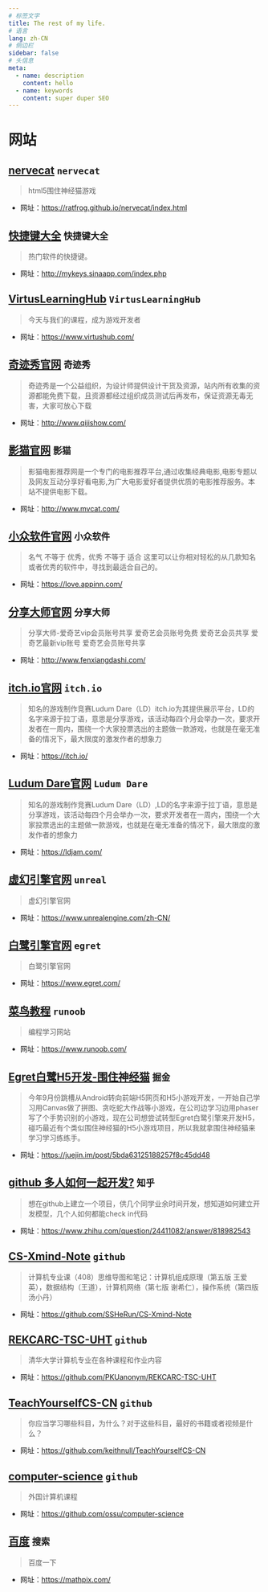 ```yaml
---
# 标签文字
title: The rest of my life.
# 语言
lang: zh-CN
# 侧边栏
sidebar: false
# 头信息
meta:
  - name: description
    content: hello
  - name: keywords
    content: super duper SEO
---
```


# 网站
## [nervecat](/nervecat/) `nervecat`
> html5围住神经猫游戏
- 网址：https://ratfrog.github.io/nervecat/index.html

## [快捷键大全](/code/baidu/) `快捷键大全`
> 热门软件的快捷键。
- 网址：http://mykeys.sinaapp.com/index.php

## [VirtusLearningHub](/code/baidu/) `VirtusLearningHub`
> 今天与我们的课程，成为游戏开发者
- 网址：https://www.virtushub.com/

## [奇迹秀官网](/code/baidu/) `奇迹秀`
> 奇迹秀是一个公益组织，为设计师提供设计干货及资源，站内所有收集的资源都能免费下载，且资源都经过组织成员测试后再发布，保证资源无毒无害，大家可放心下载
- 网址：http://www.qijishow.com/

## [影猫官网](/code/baidu/) `影猫`
> 影猫电影推荐网是一个专门的电影推荐平台,通过收集经典电影,电影专题以及网友互动分享好看电影,为广大电影爱好者提供优质的电影推荐服务。本站不提供电影下载。
- 网址：http://www.mvcat.com/

## [小众软件官网](/code/baidu/) `小众软件`
> 名气 不等于 优秀，优秀 不等于 适合 这里可以让你相对轻松的从几款知名或者优秀的软件中，寻找到最适合自己的。
- 网址：https://love.appinn.com/

## [分享大师官网](/code/baidu/) `分享大师`
> 分享大师-爱奇艺vip会员账号共享 爱奇艺会员账号免费 爱奇艺会员共享 爱奇艺最新vip账号 爱奇艺会员账号共享
- 网址：http://www.fenxiangdashi.com/

## [itch.io官网](/code/baidu/) `itch.io`
> 知名的游戏制作竞赛Ludum Dare（LD）itch.io为其提供展示平台，LD的名字来源于拉丁语，意思是分享游戏，该活动每四个月会举办一次，要求开发者在一周内，围绕一个大家投票选出的主题做一款游戏，也就是在毫无准备的情况下，最大限度的激发作者的想象力
- 网址：https://itch.io/

## [Ludum Dare官网](/code/baidu/) `Ludum Dare`
> 知名的游戏制作竞赛Ludum Dare（LD）,LD的名字来源于拉丁语，意思是分享游戏，该活动每四个月会举办一次，要求开发者在一周内，围绕一个大家投票选出的主题做一款游戏，也就是在毫无准备的情况下，最大限度的激发作者的想象力
- 网址：https://ldjam.com/

## [虚幻引擎官网](/code/baidu/) `unreal`
> 虚幻引擎官网
- 网址：https://www.unrealengine.com/zh-CN/

## [白鹭引擎官网](/code/baidu/) `egret`
> 白鹭引擎官网
- 网址：https://www.egret.com/

## [菜鸟教程](/code/baidu/) `runoob`
> 编程学习网站
- 网址：https://www.runoob.com/

## [Egret白鹭H5开发-围住神经猫](/code/baidu/) `掘金`
> 今年9月份跳槽从Android转向前端H5网页和H5小游戏开发，一开始自己学习用Canvas做了拼图、贪吃蛇大作战等小游戏，在公司边学习边用phaser写了个手势识别的小游戏，现在公司想尝试转型Egret白鹭引擎来开发H5，碰巧最近有个类似围住神经猫的H5小游戏项目，所以我就拿围住神经猫来学习学习练练手。
- 网址：https://juejin.im/post/5bda63125188257f8c45dd48

## [github 多人如何一起开发?](/code/baidu/) `知乎`
> 想在github上建立一个项目，供几个同学业余时间开发，想知道如何建立开发模型，几个人如何都能check in代码
- 网址：https://www.zhihu.com/question/24411082/answer/818982543

## [CS-Xmind-Note](/code/baidu/) `github`
> 计算机专业课（408）思维导图和笔记：计算机组成原理（第五版 王爱英），数据结构（王道），计算机网络（第七版 谢希仁），操作系统（第四版 汤小丹）
- 网址：https://github.com/SSHeRun/CS-Xmind-Note

## [REKCARC-TSC-UHT](/code/baidu/) `github`
> 清华大学计算机专业在各种课程和作业内容 
- 网址：https://github.com/PKUanonym/REKCARC-TSC-UHT

## [TeachYourselfCS-CN](/code/baidu/) `github`
> 你应当学习哪些科目，为什么？对于这些科目，最好的书籍或者视频是什么？
- 网址：https://github.com/keithnull/TeachYourselfCS-CN

## [computer-science](/code/baidu/) `github`
> 外国计算机课程
- 网址：https://github.com/ossu/computer-science

## [百度](/code/baidu/) `搜索`
> 百度一下
- 网址：https://mathpix.com/
